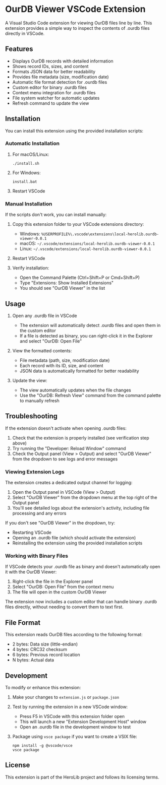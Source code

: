 # OurDB Viewer VSCode Extension

A Visual Studio Code extension for viewing OurDB files line by line. This extension provides a simple way to inspect the contents of .ourdb files directly in VSCode.

## Features

- Displays OurDB records with detailed information
- Shows record IDs, sizes, and content
- Formats JSON data for better readability
- Provides file metadata (size, modification date)
- Automatic file format detection for .ourdb files
- Custom editor for binary .ourdb files
- Context menu integration for .ourdb files
- File system watcher for automatic updates
- Refresh command to update the view

## Installation

You can install this extension using the provided installation scripts:

### Automatic Installation

1. For macOS/Linux:
   ```
   ./install.sh
   ```

2. For Windows:
   ```
   install.bat
   ```

3. Restart VSCode

### Manual Installation

If the scripts don't work, you can install manually:

1. Copy this extension folder to your VSCode extensions directory:
   - Windows: `%USERPROFILE%\.vscode\extensions\local-herolib.ourdb-viewer-0.0.1`
   - macOS: `~/.vscode/extensions/local-herolib.ourdb-viewer-0.0.1`
   - Linux: `~/.vscode/extensions/local-herolib.ourdb-viewer-0.0.1`

2. Restart VSCode

3. Verify installation:
   - Open the Command Palette (Ctrl+Shift+P or Cmd+Shift+P)
   - Type "Extensions: Show Installed Extensions"
   - You should see "OurDB Viewer" in the list

## Usage

1. Open any .ourdb file in VSCode
   - The extension will automatically detect .ourdb files and open them in the custom editor
   - If a file is detected as binary, you can right-click it in the Explorer and select "OurDB: Open File"

2. View the formatted contents:
   - File metadata (path, size, modification date)
   - Each record with its ID, size, and content
   - JSON data is automatically formatted for better readability

3. Update the view:
   - The view automatically updates when the file changes
   - Use the "OurDB: Refresh View" command from the command palette to manually refresh

## Troubleshooting

If the extension doesn't activate when opening .ourdb files:

1. Check that the extension is properly installed (see verification step above)
2. Try running the "Developer: Reload Window" command
3. Check the Output panel (View > Output) and select "OurDB Viewer" from the dropdown to see logs and error messages

### Viewing Extension Logs

The extension creates a dedicated output channel for logging:

1. Open the Output panel in VSCode (View > Output)
2. Select "OurDB Viewer" from the dropdown menu at the top right of the Output panel
3. You'll see detailed logs about the extension's activity, including file processing and any errors

If you don't see "OurDB Viewer" in the dropdown, try:
- Restarting VSCode
- Opening an .ourdb file (which should activate the extension)
- Reinstalling the extension using the provided installation scripts

### Working with Binary Files

If VSCode detects your .ourdb file as binary and doesn't automatically open it with the OurDB Viewer:

1. Right-click the file in the Explorer panel
2. Select "OurDB: Open File" from the context menu
3. The file will open in the custom OurDB Viewer

The extension now includes a custom editor that can handle binary .ourdb files directly, without needing to convert them to text first.

## File Format

This extension reads OurDB files according to the following format:
- 2 bytes: Data size (little-endian)
- 4 bytes: CRC32 checksum
- 6 bytes: Previous record location
- N bytes: Actual data

## Development

To modify or enhance this extension:

1. Make your changes to `extension.js` or `package.json`
2. Test by running the extension in a new VSCode window:
   - Press F5 in VSCode with this extension folder open
   - This will launch a new "Extension Development Host" window
   - Open an .ourdb file in the development window to test

3. Package using `vsce package` if you want to create a VSIX file:
   ```
   npm install -g @vscode/vsce
   vsce package
   ```

## License

This extension is part of the HeroLib project and follows its licensing terms.
